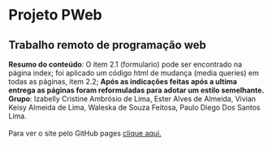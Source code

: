 # Projeto PWeb
 ## Trabalho remoto de programação web

**Resumo do conteúdo**: O item 2.1 (formulario) pode ser encontrado na página index; foi aplicado um código html de mudança (media queries) em todas as páginas, item 2.2; **Após as indicações feitas após a ultima entrega as páginas foram reformuladas para adotar um estilo semelhante.**<br> 
**Grupo**: Izabelly Cristine Ambrósio de Lima, Ester Alves de Almeida, Vivian Keisy Almeida de Lima, Waleska de Souza Feitosa, Paulo Diego Dos Santos Lima.<br><br>
Para ver o site pelo GitHub pages [clique aqui.](https://paulodslima.github.io/Projeto-PWeb/)
